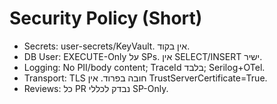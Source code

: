 ﻿# Security Policy (Short)
- Secrets: user-secrets/KeyVault. אין בקוד.
- DB User: EXECUTE-Only על SPs. אין SELECT/INSERT ישיר.
- Logging: No PII/body content; TraceId בלבד; Serilog+OTel.
- Transport: TLS חובה בפרוד. אין TrustServerCertificate=True.
- Reviews: כל PR נבדק לכללי SP-Only.
